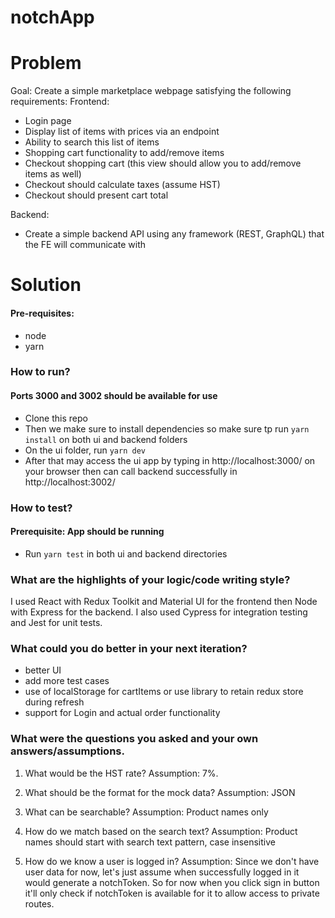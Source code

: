 # notchApp

# Problem
Goal:
Create a simple marketplace webpage satisfying the following requirements:
Frontend:
- Login page
- Display list of items with prices via an endpoint
- Ability to search this list of items
- Shopping cart functionality to add/remove items
- Checkout shopping cart (this view should allow you to add/remove items as well)
- Checkout should calculate taxes (assume HST)
- Checkout should present cart total

Backend:
- Create a simple backend API using any framework (REST, GraphQL) that the FE will
communicate with

# Solution

#### Pre-requisites:
- node
- yarn


### How to run?
#### Ports 3000 and 3002 should be available for use
- Clone this repo
- Then we make sure to install dependencies so make sure tp run `yarn install` on both ui and backend folders
- On the ui folder, run `yarn dev`
- After that may access the ui app by typing in  http://localhost:3000/ on your browser then can call backend successfully in http://localhost:3002/


### How to test?
#### Prerequisite: App should be running 
- Run `yarn test` in both ui and backend directories


### What are the highlights of your logic/code writing style?
I used React with Redux Toolkit and Material UI for the frontend then Node with Express for the backend.
I also used Cypress for integration testing and Jest for unit tests.

### What could you do better in your next iteration?
- better UI
- add more test cases
- use of localStorage for cartItems or use library to retain redux store during refresh
- support for Login and actual order functionality


### What were the questions you asked and your own answers/assumptions.
1. What would be the HST rate?
Assumption: 7%.
   
2. What should be the format for the mock data?
Assumption: JSON

3. What can be searchable?
Assumption: Product names only

4. How do we match based on the search text?
Assumption: Product names should start with search text pattern, case insensitive

5. How do we know a user is logged in?
Assumption: Since we don't have user data for now, let's just assume when successfully logged in it would generate a notchToken. So for now when you click sign in button it'll only check if notchToken is available for it to allow access to private routes.

